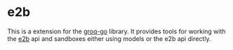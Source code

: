 # e2b

This is a extension for the [groq-go](https://github.com/conneroisu/groq-go) library.
It provides tools for working with the [e2b](https://github.com/e2b-dev/e2b) api and sandboxes either using models or the e2b api directly.

